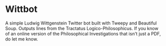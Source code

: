 Wittbot 
==============

A simple Ludwig Wittgenstein Twitter bot built with Tweepy and Beautiful Soup. Outputs lines from the Tractatus Logico-Philosophicus. If you know of an online version of the Philosophical Investigations that isn't just a PDF, do let me know.